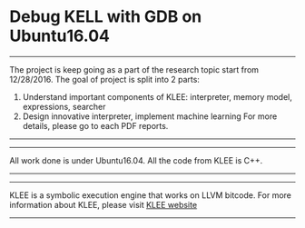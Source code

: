 # Debug KELL with GDB on Ubuntu16.04

-------------------------------------------------------------------------------

The project is keep going as a part of the research topic start from 12/28/2016.
The goal of project is split into 2 parts: 
 1. Understand important components of KLEE: interpreter, memory model, 
    expressions, searcher
 2. Design innovative interpreter, implement machine learning
For more details, please go to each PDF reports.

-------------------------------------------------------------------------------

-------------------------------------------------------------------------------

All work done is under Ubuntu16.04. 
All the code from KLEE is C++.

-------------------------------------------------------------------------------

-------------------------------------------------------------------------------

KLEE is a symbolic execution engine that works on LLVM bitcode.
For more information about KLEE, please visit [KLEE website](https://klee.github.io/)

-------------------------------------------------------------------------------


